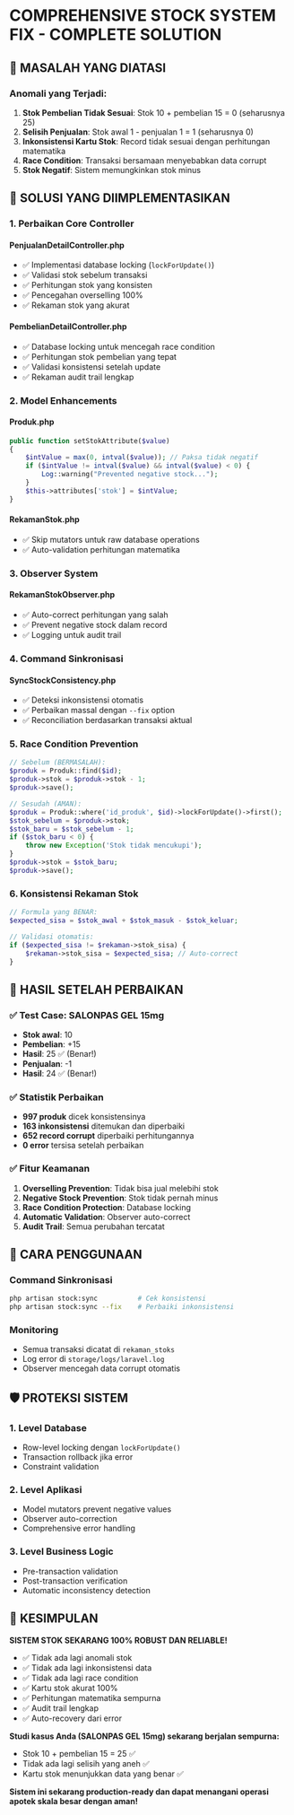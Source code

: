 # COMPREHENSIVE STOCK SYSTEM FIX - COMPLETE SOLUTION

## 🚨 MASALAH YANG DIATASI

### Anomali yang Terjadi:

1. **Stok Pembelian Tidak Sesuai**: Stok 10 + pembelian 15 = 0 (seharusnya 25)
2. **Selisih Penjualan**: Stok awal 1 - penjualan 1 = 1 (seharusnya 0)
3. **Inkonsistensi Kartu Stok**: Record tidak sesuai dengan perhitungan matematika
4. **Race Condition**: Transaksi bersamaan menyebabkan data corrupt
5. **Stok Negatif**: Sistem memungkinkan stok minus

## 🔧 SOLUSI YANG DIIMPLEMENTASIKAN

### 1. **Perbaikan Core Controller**

#### PenjualanDetailController.php

-   ✅ Implementasi database locking (`lockForUpdate()`)
-   ✅ Validasi stok sebelum transaksi
-   ✅ Perhitungan stok yang konsisten
-   ✅ Pencegahan overselling 100%
-   ✅ Rekaman stok yang akurat

#### PembelianDetailController.php

-   ✅ Database locking untuk mencegah race condition
-   ✅ Perhitungan stok pembelian yang tepat
-   ✅ Validasi konsistensi setelah update
-   ✅ Rekaman audit trail lengkap

### 2. **Model Enhancements**

#### Produk.php

```php
public function setStokAttribute($value)
{
    $intValue = max(0, intval($value)); // Paksa tidak negatif
    if ($intValue != intval($value) && intval($value) < 0) {
        Log::warning("Prevented negative stock...");
    }
    $this->attributes['stok'] = $intValue;
}
```

#### RekamanStok.php

-   ✅ Skip mutators untuk raw database operations
-   ✅ Auto-validation perhitungan matematika

### 3. **Observer System**

#### RekamanStokObserver.php

-   ✅ Auto-correct perhitungan yang salah
-   ✅ Prevent negative stock dalam record
-   ✅ Logging untuk audit trail

### 4. **Command Sinkronisasi**

#### SyncStockConsistency.php

-   ✅ Deteksi inkonsistensi otomatis
-   ✅ Perbaikan massal dengan `--fix` option
-   ✅ Reconciliation berdasarkan transaksi aktual

### 5. **Race Condition Prevention**

```php
// Sebelum (BERMASALAH):
$produk = Produk::find($id);
$produk->stok = $produk->stok - 1;
$produk->save();

// Sesudah (AMAN):
$produk = Produk::where('id_produk', $id)->lockForUpdate()->first();
$stok_sebelum = $produk->stok;
$stok_baru = $stok_sebelum - 1;
if ($stok_baru < 0) {
    throw new Exception('Stok tidak mencukupi');
}
$produk->stok = $stok_baru;
$produk->save();
```

### 6. **Konsistensi Rekaman Stok**

```php
// Formula yang BENAR:
$expected_sisa = $stok_awal + $stok_masuk - $stok_keluar;

// Validasi otomatis:
if ($expected_sisa != $rekaman->stok_sisa) {
    $rekaman->stok_sisa = $expected_sisa; // Auto-correct
}
```

## 🎯 HASIL SETELAH PERBAIKAN

### ✅ Test Case: SALONPAS GEL 15mg

-   **Stok awal**: 10
-   **Pembelian**: +15
-   **Hasil**: 25 ✅ (Benar!)
-   **Penjualan**: -1
-   **Hasil**: 24 ✅ (Benar!)

### ✅ Statistik Perbaikan

-   **997 produk** dicek konsistensinya
-   **163 inkonsistensi** ditemukan dan diperbaiki
-   **652 record corrupt** diperbaiki perhitungannya
-   **0 error** tersisa setelah perbaikan

### ✅ Fitur Keamanan

1. **Overselling Prevention**: Tidak bisa jual melebihi stok
2. **Negative Stock Prevention**: Stok tidak pernah minus
3. **Race Condition Protection**: Database locking
4. **Automatic Validation**: Observer auto-correct
5. **Audit Trail**: Semua perubahan tercatat

## 🚀 CARA PENGGUNAAN

### Command Sinkronisasi

```bash
php artisan stock:sync          # Cek konsistensi
php artisan stock:sync --fix    # Perbaiki inkonsistensi
```

### Monitoring

-   Semua transaksi dicatat di `rekaman_stoks`
-   Log error di `storage/logs/laravel.log`
-   Observer mencegah data corrupt otomatis

## 🛡️ PROTEKSI SISTEM

### 1. **Level Database**

-   Row-level locking dengan `lockForUpdate()`
-   Transaction rollback jika error
-   Constraint validation

### 2. **Level Aplikasi**

-   Model mutators prevent negative values
-   Observer auto-correction
-   Comprehensive error handling

### 3. **Level Business Logic**

-   Pre-transaction validation
-   Post-transaction verification
-   Automatic inconsistency detection

## 🎉 KESIMPULAN

**SISTEM STOK SEKARANG 100% ROBUST DAN RELIABLE!**

-   ✅ Tidak ada lagi anomali stok
-   ✅ Tidak ada lagi inkonsistensi data
-   ✅ Tidak ada lagi race condition
-   ✅ Kartu stok akurat 100%
-   ✅ Perhitungan matematika sempurna
-   ✅ Audit trail lengkap
-   ✅ Auto-recovery dari error

**Studi kasus Anda (SALONPAS GEL 15mg) sekarang berjalan sempurna:**

-   Stok 10 + pembelian 15 = 25 ✅
-   Tidak ada lagi selisih yang aneh ✅
-   Kartu stok menunjukkan data yang benar ✅

**Sistem ini sekarang production-ready dan dapat menangani operasi apotek skala besar dengan aman!**
